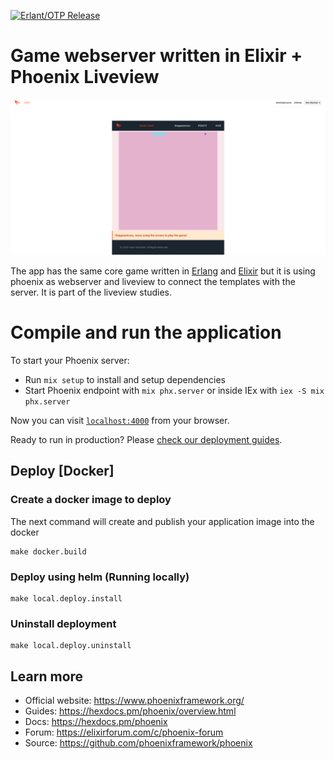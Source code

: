 [![Erlant/OTP Release](https://img.shields.io/badge/Erlang-OTP--25.0-green.svg)](https://github.com/erlang/otp/releases/tag/OTP-24.0)

# Game webserver written in Elixir + Phoenix Liveview

![Erlgame](/docs/ex_snake.png)

The app has the same core game written in [Erlang](https://github.com/thiagoesteves/erlgame) and  [Elixir](https://github.com/thiagoesteves/elisnake) but it is using phoenix as webserver and liveview to connect the templates with the server. It is part of the liveview studies.

# Compile and run the application

To start your Phoenix server:

  * Run `mix setup` to install and setup dependencies
  * Start Phoenix endpoint with `mix phx.server` or inside IEx with `iex -S mix phx.server`

Now you can visit [`localhost:4000`](http://localhost:4000) from your browser.

Ready to run in production? Please [check our deployment guides](https://hexdocs.pm/phoenix/deployment.html).

## Deploy [Docker]

### Create a docker image to deploy
The next command will create and publish your application image into the docker
```
make docker.build
```

### Deploy using helm (Running locally)
```
make local.deploy.install
```

### Uninstall deployment
```
make local.deploy.uninstall
```

## Learn more

  * Official website: https://www.phoenixframework.org/
  * Guides: https://hexdocs.pm/phoenix/overview.html
  * Docs: https://hexdocs.pm/phoenix
  * Forum: https://elixirforum.com/c/phoenix-forum
  * Source: https://github.com/phoenixframework/phoenix
